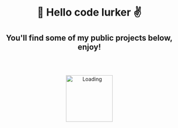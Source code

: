 <h1
  align="center"
>
  👋 Hello code lurker ✌️
</h1>
<h2
  align="center"
  >
  You'll find some of my public projects below, enjoy!
</h2>
</br>
</br>
<p align="center">
  <img
    height=128
    width=128
    align="center"
    src="https://share.sainnhe.dev/~loading.gif"
    alt="Loading"
  />
</p>
</br>
</br>
